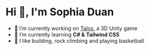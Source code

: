 <h1>Hi 👋, I'm Sophia Duan</h1>

- 🔭 I’m currently working on [Talos](https://github.com/sophiayduan/JUICY), a 3D Unity game
- 🌱 I’m currently learning **C# & Tailwind CSS**
- 🥸 I like building, rock climbing and playing basketball


